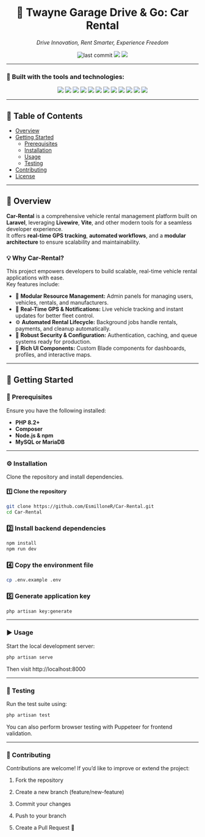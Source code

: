 <h1 align="center">🚗 Twayne Garage Drive & Go: Car Rental</h1>
<p align="center"><i>Drive Innovation, Rent Smarter, Experience Freedom</i></p>

<p align="center">
  <img src="https://img.shields.io/github/last-commit/EsmilloneR/Car-Rental?style=for-the-badge" alt="last commit"/>
  <img src="https://img.shields.io/badge/php-53.3%25-blue?style=for-the-badge&logo=php&logoColor=white"/>
  <img src="https://img.shields.io/badge/languages-4-blue?style=for-the-badge"/>
</p>

---

### 🧰 Built with the tools and technologies:

<p align="center">
  <img src="https://img.shields.io/badge/JSON-000000?style=for-the-badge&logo=json&logoColor=white"/>
  <img src="https://img.shields.io/badge/npm-CB3837?style=for-the-badge&logo=npm&logoColor=white"/>
  <img src="https://img.shields.io/badge/Autoprefixer-DD3735?style=for-the-badge&logo=autoprefixer&logoColor=white"/>
  <img src="https://img.shields.io/badge/Composer-885630?style=for-the-badge&logo=composer&logoColor=white"/>
  <img src="https://img.shields.io/badge/JavaScript-F7DF1E?style=for-the-badge&logo=javascript&logoColor=black"/>
  <img src="https://img.shields.io/badge/Leaflet-199900?style=for-the-badge&logo=leaflet&logoColor=white"/>
  <img src="https://img.shields.io/badge/Puppeteer-40B5A4?style=for-the-badge&logo=puppeteer&logoColor=white"/>
  <img src="https://img.shields.io/badge/XML-00599C?style=for-the-badge&logo=xml&logoColor=white"/>
  <img src="https://img.shields.io/badge/GitHub%20Actions-2088FF?style=for-the-badge&logo=githubactions&logoColor=white"/>
  <img src="https://img.shields.io/badge/PHP-777BB4?style=for-the-badge&logo=php&logoColor=white"/>
  <img src="https://img.shields.io/badge/Vite-646CFF?style=for-the-badge&logo=vite&logoColor=white"/>
  <img src="https://img.shields.io/badge/Axios-5A29E4?style=for-the-badge&logo=axios&logoColor=white"/>
</p>

---

## 📑 Table of Contents
- [Overview](#overview)
- [Getting Started](#getting-started)
  - [Prerequisites](#prerequisites)
  - [Installation](#installation)
  - [Usage](#usage)
  - [Testing](#testing)
- [Contributing](#contributing)
- [License](#license)

---

## 🧭 Overview

**Car-Rental** is a comprehensive vehicle rental management platform built on **Laravel**, leveraging **Livewire**, **Vite**, and other modern tools for a seamless developer experience.  
It offers **real-time GPS tracking**, **automated workflows**, and a **modular architecture** to ensure scalability and maintainability.

### 💡 Why Car-Rental?

This project empowers developers to build scalable, real-time vehicle rental applications with ease.  
Key features include:

- 🌿 **Modular Resource Management:** Admin panels for managing users, vehicles, rentals, and manufacturers.  
- 📱 **Real-Time GPS & Notifications:** Live vehicle tracking and instant updates for better fleet control.  
- ⚙️ **Automated Rental Lifecycle:** Background jobs handle rentals, payments, and cleanup automatically.  
- 🔐 **Robust Security & Configuration:** Authentication, caching, and queue systems ready for production.  
- 🎨 **Rich UI Components:** Custom Blade components for dashboards, profiles, and interactive maps.

---

## 🚀 Getting Started

### 🧩 Prerequisites
Ensure you have the following installed:
- **PHP 8.2+**
- **Composer**
- **Node.js & npm**
- **MySQL or MariaDB**

---

### ⚙️ Installation

Clone the repository and install dependencies.

#### 1️⃣ Clone the repository
```bash
git clone https://github.com/EsmilloneR/Car-Rental.git
cd Car-Rental
```
### 2️⃣ Install backend dependencies
```bash
npm install
npm run dev
```

### 4️⃣ Copy the environment file
```bash
cp .env.example .env
```
### 5️⃣ Generate application key
```bash
php artisan key:generate
```
---
### ▶️ Usage
Start the local development server:
```bash
php artisan serve
```
Then visit http://localhost:8000

---
### 🧪 Testing
Run the test suite using:
```bash
php artisan test
```
You can also perform browser testing with Puppeteer for frontend validation.

---
### 🤝 Contributing

Contributions are welcome!
If you’d like to improve or extend the project:

1. Fork the repository

2. Create a new branch (feature/new-feature)

3. Commit your changes

4. Push to your branch

5. Create a Pull Request 🚀
